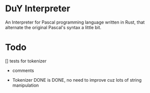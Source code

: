 # DuY Interpreter

An Interpreter for Pascal programming language written in Rust, that alternate the original Pascal's syntax a little bit.

# Todo

[] tests for tokenizer

- comments

- Tokenizer DONE is DONE, no need to improve cuz lots of string manipulation
